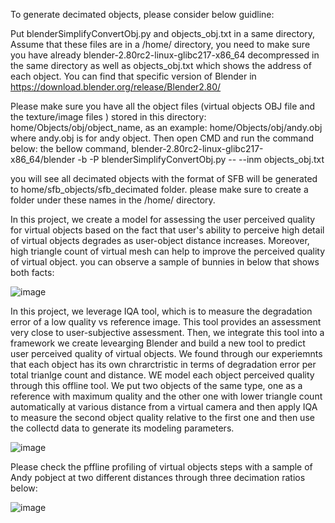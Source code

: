 To generate decimated objects, please consider below guidline:

Put blenderSimplifyConvertObj.py and objects_obj.txt in a same directory, Assume that these files are in a /home/ directory, you need to make sure you have already blender-2.80rc2-linux-glibc217-x86_64 decompressed in the same directory as well as objects_obj.txt which shows the address of each object. You can find that specific version of Blender in https://download.blender.org/release/Blender2.80/

Please make sure you have all the object files (virtual objects OBJ file and the texture/image files ) stored in this directory: home/Objects/obj/object_name, as an example: home/Objects/obj/andy.obj where andy.obj is for andy object.
Then open CMD and run the command below: the bellow command, 
blender-2.80rc2-linux-glibc217-x86_64/blender -b -P blenderSimplifyConvertObj.py --  --inm objects_obj.txt

you will see all decimated objects with the format of SFB will be generated to home/sfb_objects/sfb_decimated folder. please make sure to create a folder under these names in the /home/ directory.






In this project, we create a model for assessing the user perceived quality for virtual objects based on the fact that user's ability to perceive high detail of virtual objects
degrades as user-object distance increases. Moreover, high triangle count of virtual mesh can help to improve the perceived quality of virtual object.
you can observe a sample of bunnies in below that shows both facts:

![image](https://github.com/Niloofar-didar/Autonomous-Vobject-model-retrival/assets/27611369/3d0a3c29-891a-4141-8d31-000ef2a08ca9)


In this project, we leverage IQA tool, which is to measure the degradation error of a low quality vs reference image. This tool provides an assessment very close to user-subjective assessment. Then, we integrate this tool into a framework we create levearging Blender and build a new tool to predict user perceived quality of virtual objects.
We found through our experiemnts that each object has its own chrarctristic in terms of degradation error per total trianlge count and distance.
WE model each object perceived quality through this offline tool. We put two objects of the same type, one as a reference with maximum quality and the other one with lower triangle count automatically at various distance from a virtual camera and then apply IQA to measure the second object quality relative to the first one and then use the collectd data to generate its modeling parameters.

![image](https://github.com/Niloofar-didar/Autonomous-Vobject-model-retrival/assets/27611369/5781e0de-a6c9-491b-8072-519562fbee19)

Please check the pffline profiling of virtual objects steps with a sample of Andy pobject at two different distances through three decimation ratios below:

![image](https://github.com/Niloofar-didar/Autonomous-Vobject-model-retrival/assets/27611369/a1f9a1ec-4a67-4b8b-9e69-c665cfe18be6)
